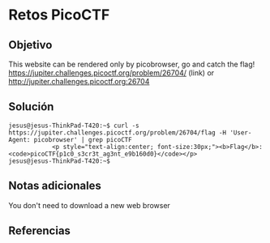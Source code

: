 # Retos PicoCTF


## Objetivo 

This website can be rendered only by picobrowser, go and catch the flag! https://jupiter.challenges.picoctf.org/problem/26704/ (link) or http://jupiter.challenges.picoctf.org:26704
## Solución 

```
jesus@jesus-ThinkPad-T420:~$ curl -s https://jupiter.challenges.picoctf.org/problem/26704/flag -H 'User-Agent: picobrowser' | grep picoCTF
            <p style="text-align:center; font-size:30px;"><b>Flag</b>: <code>picoCTF{p1c0_s3cr3t_ag3nt_e9b160d0}</code></p>
jesus@jesus-ThinkPad-T420:~$ 
```

## Notas adicionales 
You don't need to download a new web browser
## Referencias 
